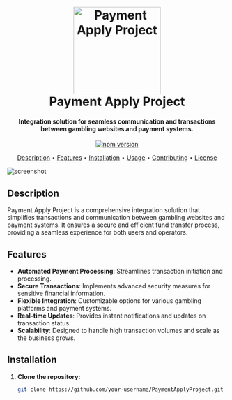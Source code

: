 <h1 align="center">
  <br>
  <img src="https://your-project-logo-url.png" alt="Payment Apply Project" width="200">
  <br>
  Payment Apply Project
  <br>
</h1>

<h4 align="center">Integration solution for seamless communication and transactions between gambling websites and payment systems.</h4>

<p align="center">
  <a href="https://badge.fury.io/js/payment-apply-project">
    <img src="https://badge.fury.io/js/payment-apply-project.svg" alt="npm version">
  </a>
  <!-- Add more badges as needed -->
</p>

<p align="center">
  <a href="#description">Description</a> •
  <a href="#features">Features</a> •
  <a href="#installation">Installation</a> •
  <a href="#usage">Usage</a> •
  <a href="#contributing">Contributing</a> •
  <a href="#license">License</a>
</p>

![screenshot](https://your-project-screenshot-url.png)

## Description

Payment Apply Project is a comprehensive integration solution that simplifies transactions and communication between gambling websites and payment systems. It ensures a secure and efficient fund transfer process, providing a seamless experience for both users and operators.

## Features

- **Automated Payment Processing**: Streamlines transaction initiation and processing.
- **Secure Transactions**: Implements advanced security measures for sensitive financial information.
- **Flexible Integration**: Customizable options for various gambling platforms and payment systems.
- **Real-time Updates**: Provides instant notifications and updates on transaction status.
- **Scalability**: Designed to handle high transaction volumes and scale as the business grows.

## Installation

1. **Clone the repository:**

   ```bash
   git clone https://github.com/your-username/PaymentApplyProject.git
